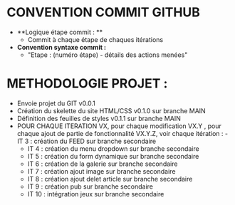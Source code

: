 # CONVENTION COMMIT GITHUB
- **Logique étape commit : **
	- Commit à chaque étape de chaques itérations
- **Convention syntaxe commit :** 
	- "Etape : (numéro étape) - détails des actions menées" 

# METHODOLOGIE PROJET : 
- Envoie projet du GIT v0.0.1
- Création du skelette du site HTML/CSS v0.1.0 sur branche MAIN
- Définition des feuilles de styles v0.1.1 sur branche MAIN
- POUR CHAQUE ITERATION VX, pour chaque modification VX.Y , pour chaque ajout de partie de fonctionnalité VX.Y.Z, voir chaque itération : 
        - IT 3 : création du FEED sur branche secondaire
	- IT 4 : création du menu dropdown sur branche secondaire
	- IT 5 : création du form dynamique sur branche secondaire
	- IT 6 : création de la galerie sur branche secondaire
	- IT 7 : création ajout image sur branche secondaire
	- IT 8 : création ajout delet article sur branche secondaire
	- IT 9 : création pub sur branche secondaire
	- IT 10 : intégration jeux sur branche secondaire
